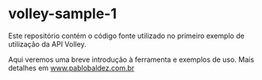 # volley-sample-1
Este repositório contém o código fonte utilizado no primeiro exemplo de utilização da API Volley. 

Aqui veremos uma breve introdução à ferramenta e exemplos de uso.
Mais detalhes em 
www.pablobaldez.com.br

